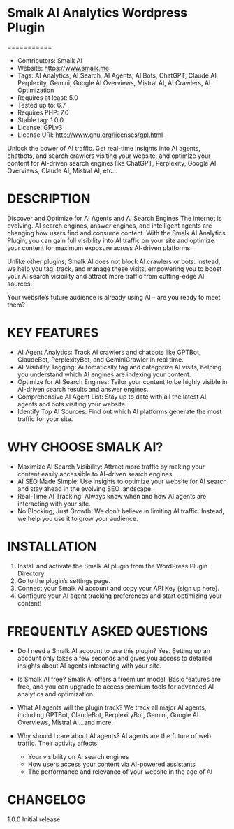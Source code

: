 # Smalk AI Analytics Wordpress Plugin
===========

- Contributors: Smalk AI
- Website: https://www.smalk.me
- Tags: AI Analytics, AI Search, AI Agents, AI Bots, ChatGPT, Claude AI, Perplexity, Gemini, Google AI Overviews, Mistral AI, AI Crawlers, AI Optimization
- Requires at least: 5.0
- Tested up to: 6.7
- Requires PHP: 7.0
- Stable tag: 1.0.0
- License: GPLv3
- License URI: http://www.gnu.org/licenses/gpl.html

Unlock the power of AI traffic. Get real-time insights into AI agents, chatbots, and search crawlers visiting your website, and optimize your content for AI-driven search engines like ChatGPT, Perplexity, Google AI Overviews, Claude AI, Mistral AI, etc…

DESCRIPTION
===========
Discover and Optimize for AI Agents and AI Search Engines
The internet is evolving. AI search engines, answer engines, and intelligent agents are changing how users find and consume content. With the Smalk AI Analytics Plugin, you can gain full visibility into AI traffic on your site and optimize your content for maximum exposure across AI-driven platforms.

Unlike other plugins, Smalk AI does not block AI crawlers or bots. Instead, we help you tag, track, and manage these visits, empowering you to boost your AI search visibility and attract more traffic from cutting-edge AI sources.

Your website’s future audience is already using AI – are you ready to meet them?

KEY FEATURES
============
- AI Agent Analytics: Track AI crawlers and chatbots like GPTBot, ClaudeBot, PerplexityBot, and GeminiCrawler in real time.
- AI Visibility Tagging: Automatically tag and categorize AI visits, helping you understand which AI engines are indexing your content.
- Optimize for AI Search Engines: Tailor your content to be highly visible in AI-driven search results and answer engines.
- Comprehensive AI Agent List: Stay up to date with all the latest AI agents and bots visiting your website.
- Identify Top AI Sources: Find out which AI platforms generate the most traffic for your site.

WHY CHOOSE SMALK AI?
====================
- Maximize AI Search Visibility: Attract more traffic by making your content easily accessible to AI-driven search engines.
- AI SEO Made Simple: Use insights to optimize your website for AI search and stay ahead in the evolving SEO landscape.
- Real-Time AI Tracking: Always know when and how AI agents are interacting with your site.
- No Blocking, Just Growth: We don’t believe in limiting AI traffic. Instead, we help you use it to grow your audience.

INSTALLATION
============
1. Install and activate the Smalk AI plugin from the WordPress Plugin Directory.
2. Go to the plugin’s settings page.
3. Connect your Smalk AI account and copy your API Key (sign up here).
4. Configure your AI agent tracking preferences and start optimizing your content!

FREQUENTLY ASKED QUESTIONS
==========================
- Do I need a Smalk AI account to use this plugin?
  Yes. Setting up an account only takes a few seconds and gives you access to detailed insights about AI agents interacting with your site.

- Is Smalk AI free?
  Smalk AI offers a freemium model. Basic features are free, and you can upgrade to access premium tools for advanced AI analytics and optimization.

- What AI agents will the plugin track?
  We track all major AI agents, including GPTBot, ClaudeBot, PerplexityBot, Gemini, Google AI Overviews, Mistral AI…and more.

- Why should I care about AI agents?
  AI agents are the future of web traffic. Their activity affects:
  - Your visibility on AI search engines
  - How users access your content via AI-powered assistants
  - The performance and relevance of your website in the age of AI

CHANGELOG
=========
1.0.0
Initial release

